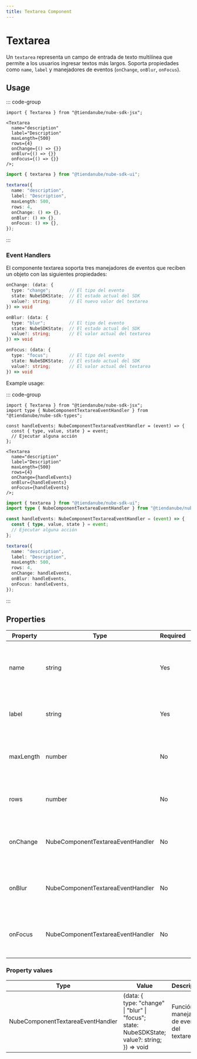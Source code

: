 ```yaml
---
title: Textarea Component
---
```


# Textarea

Un `textarea` representa un campo de entrada de texto multilínea que permite a los usuarios ingresar textos más largos.
Soporta propiedades como `name`, `label` y manejadores de eventos (`onChange`, `onBlur`, `onFocus`).

## Usage

::: code-group

```tsx [JSX]
import { Textarea } from "@tiendanube/nube-sdk-jsx";

<Textarea
  name="description"
  label="Description"
  maxLength={500}
  rows={4}
  onChange={() => {}}
  onBlur={() => {}}
  onFocus={() => {}}
/>;
```

```typescript [Declarative]
import { textarea } from "@tiendanube/nube-sdk-ui";

textarea({
  name: "description",
  label: "Description",
  maxLength: 500,
  rows: 4,
  onChange: () => {},
  onBlur: () => {},
  onFocus: () => {},
});
```

:::

### Event Handlers

El componente textarea soporta tres manejadores de eventos que reciben un objeto con las siguientes propiedades:

```typescript
onChange: (data: {
  type: "change";       // El tipo del evento
  state: NubeSDKState;  // El estado actual del SDK
  value?: string;       // El nuevo valor del textarea
}) => void

onBlur: (data: {
  type: "blur";         // El tipo del evento
  state: NubeSDKState;  // El estado actual del SDK
  value?: string;       // El valor actual del textarea
}) => void

onFocus: (data: {
  type: "focus";        // El tipo del evento
  state: NubeSDKState;  // El estado actual del SDK
  value?: string;       // El valor actual del textarea
}) => void
```

Example usage:

::: code-group

```tsx [JSX]
import { Textarea } from "@tiendanube/nube-sdk-jsx";
import type { NubeComponentTextareaEventHandler } from "@tiendanube/nube-sdk-types";

const handleEvents: NubeComponentTextareaEventHandler = (event) => {
  const { type, value, state } = event;
  // Ejecutar alguna acción
};

<Textarea
  name="description"
  label="Description"
  maxLength={500}
  rows={4}
  onChange={handleEvents}
  onBlur={handleEvents}
  onFocus={handleEvents}
/>;
```

```typescript [Declarative]
import { textarea } from "@tiendanube/nube-sdk-ui";
import type { NubeComponentTextareaEventHandler } from "@tiendanube/nube-sdk-types";

const handleEvents: NubeComponentTextareaEventHandler = (event) => {
  const { type, value, state } = event;
  // Ejecutar alguna acción
};

textarea({
  name: "description",
  label: "Description",
  maxLength: 500,
  rows: 4,
  onChange: handleEvents,
  onBlur: handleEvents,
  onFocus: handleEvents,
});
```

:::

## Properties

| Property  | Type                              | Required | Description                                                      |
| --------- | --------------------------------- | -------- | ---------------------------------------------------------------- |
| name      | string                            | Yes      | El nombre del textarea, usado para identificarlo en formularios. |
| label     | string                            | Yes      | El texto de la etiqueta mostrado encima del textarea.            |
| maxLength | number                            | No       | El número máximo de caracteres permitidos en el textarea.        |
| rows      | number                            | No       | El número de líneas de texto visibles en el textarea.            |
| onChange  | NubeComponentTextareaEventHandler | No       | Función llamada cuando el valor del textarea cambia.             |
| onBlur    | NubeComponentTextareaEventHandler | No       | Función llamada cuando el textarea pierde el foco.               |
| onFocus   | NubeComponentTextareaEventHandler | No       | Función llamada cuando el textarea recibe el foco.               |

### Property values

| Type                              | Value                                                                                                         | Description                                 |
| --------------------------------- | ------------------------------------------------------------------------------------------------------------- | ------------------------------------------- |
| NubeComponentTextareaEventHandler | (data: {<br/>type: "change" \| "blur" \| "focus";<br/>state: NubeSDKState;<br/>value?: string;<br/>}) => void | Función manejadora de eventos del textarea. |
